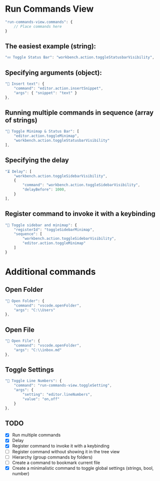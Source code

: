 # Run Commands View

```javascript
"run-commands-view.commands": {
	// Place commands here
}
```

## The easiest example (string):

```javascript
"💤 Toggle Status Bar": "workbench.action.toggleStatusbarVisibility",
```

## Specifying arguments (object):

```javascript
"🔶 Insert text": {
	"command": "editor.action.insertSnippet",
	"args": { "snippet": "text" }
},
```

## Running multiple commands in sequence (array of strings)

```javascript
"📒 Toggle Minimap & Status Bar": [
	"editor.action.toggleMinimap",
	"workbench.action.toggleStatusbarVisibility"
],
```

## Specifying the delay

```javascript
"⏳ Delay": [
	"workbench.action.toggleSidebarVisibility",
	{
		"command": "workbench.action.toggleSidebarVisibility",
		"delayBefore": 1000,
	}
],
```

## Register command to invoke it with a keybinding

```javascript
"📜 Toggle sidebar and minimap": {
	"registerId": "toggleSidebarMinimap",
	"sequence": [
		"workbench.action.toggleSidebarVisibility",
		"editor.action.toggleMinimap"
	]
}
```

# Additional commands

## Open Folder

```javascript
"📁 Open Folder": {
	"command": "vscode.openFolder",
	"args": "C:\\Users"
},
```

## Open File

```javascript
"📝 Open File": {
	"command": "vscode.openFolder",
	"args": "C:\\inbox.md"
},
```

## Toggle Settings

```javascript
"🔢 Toggle Line Numbers": {
	"command": "run-commands-view.toggleSetting",
	"args": {
		"setting": "editor.lineNumbers",
		"value": "on,off"
	}
},
```

## TODO

- [x] Run multiple commands
- [x] Delay
- [x] Register command to invoke it with a keybinding
- [ ] Register command without showing it in the tree view
- [ ] Hierarchy (group commands by folders)
- [ ] Create a command to bookmark current file
- [x] Create a minimalistic command to toggle global settings (strings, bool, number)
